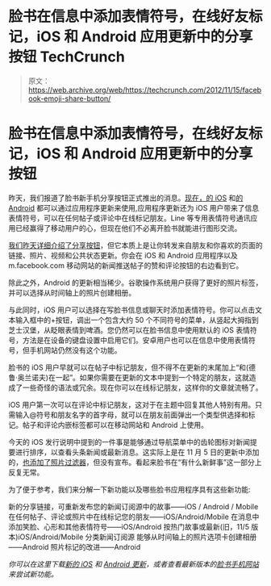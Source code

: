 # 脸书在信息中添加表情符号，在线好友标记，iOS 和 Android 应用更新中的分享按钮 TechCrunch

> 原文：<https://web.archive.org/web/https://techcrunch.com/2012/11/15/facebook-emoji-share-button/>

# 脸书在信息中添加表情符号，在线好友标记，iOS 和 Android 应用更新中的分享按钮

昨天，我们报道了脸书新手机分享按钮正式推出的消息。[现在，](https://web.archive.org/web/20221209013850/http://newsroom.fb.com/News/533/Sharing-on-Mobile-Just-Got-Easier)[的 iOS](https://web.archive.org/web/20221209013850/https://itunes.apple.com/us/app/facebook/id284882215?mt=8) 和[的 Android](https://web.archive.org/web/20221209013850/https://play.google.com/store/apps/details?id=com.facebook.katana&hl=en) 都可以通过应用程序更新来使用,应用程序更新还为 iOS 用户带来了信息表情符号，可以在任何帖子或评论中在线标记朋友。Line 等专用表情符号通讯应用已经赢得了移动用户的心，但现在他们不必离开脸书就能进行图形交流。

[我们昨天详细介绍了分享按钮](https://web.archive.org/web/20221209013850/https://beta.techcrunch.com/2012/11/14/facebook-mobile-share-button/)，但它本质上是让你转发来自朋友和你喜欢的页面的链接、照片、视频和公共状态更新。你会在 iOS 和 Android 应用程序以及 m.facebook.com 移动网站的新闻推送帖子的赞和评论按钮的右边看到它。

除此之外，Android 的更新相当稀少。谷歌操作系统用户获得了更好的照片标签，并可以选择从时间轴上的照片创建相册。

与此同时，iOS 用户可以选择在写脸书信息或聊天时添加表情符号。你可以点击文本输入框中的+按钮，调出一个包含大约 50 个不同符号的菜单，从竖起大拇指到芝士汉堡，从眨眼表情到啤酒。您仍然可以在脸书信息中使用默认的 iOS 表情符号，方法是在设备的键盘设置中启用它们。安卓用户也可以在信息中使用表情符号，但手机网站仍然没有这个功能。

脸书的 iOS 用户早就可以在帖子中标记朋友，但不得不在更新的末尾加上“和(德鲁·奥兰诺夫)在一起”。如果你需要在更新的文本中提到一个特定的朋友，这就造成了一些奇怪的语法或冗余。现在你可以在线标记朋友，这样你的文章就流畅了。

iOS 用户第一次可以在评论中标记朋友，这对于在主题中回复其他人特别有用。只需输入@符号和朋友名字的首字母，就可以在朋友前面弹出一个类型供选择和标记。帖子和评论内嵌标签都可以在移动网站和 Android 上使用。

今天的 iOS 发行说明中提到的一件事是能够通过导航菜单中的齿轮图标对新闻提要进行排序，以查看头条新闻或最新消息。这实际上是在 11 月 5 日的更新中添加的，[也添加了照片过滤器](https://web.archive.org/web/20221209013850/https://beta.techcrunch.com/2012/11/05/facebook-multi-photo-uploads/)，但没有宣布。看起来脸书在“有什么新鲜事”这一部分上反复无常。

为了便于参考，我们来分解一下新功能以及哪些脸书应用程序具有这些新功能:

新的分享链接，可重新发布您的新闻订阅源中的故事——iOS / Android / Mobile
在任何帖子、评论或照片中在线标记您的朋友——iOS/Android/Mobile
在消息中添加笑脸、心形和其他表情符号——iOS/Android
按热门故事或最新(旧，11/5 版本)iOS/Android/Mobile 分类新闻订阅源
能够从时间轴上的照片选项卡创建相册——Android
照片标记的改进——Android

*你可以在这里下载[新的 iOS](https://web.archive.org/web/20221209013850/https://itunes.apple.com/us/app/facebook/id284882215?mt=8) 和 [Android 更新](https://web.archive.org/web/20221209013850/https://play.google.com/store/apps/details?id=com.facebook.katana&hl=en)，或者查看最新版本的[脸书手机网站](https://web.archive.org/web/20221209013850/http://m.facebook.com/)来尝试新功能。*